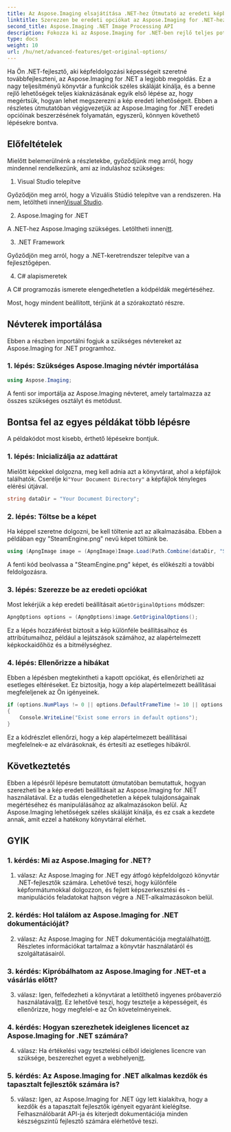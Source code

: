 ```yaml
---
title: Az Aspose.Imaging elsajátítása .NET-hez Útmutató az eredeti képbeállítások beszerzéséhez
linktitle: Szerezzen be eredeti opciókat az Aspose.Imaging for .NET-hez
second_title: Aspose.Imaging .NET Image Processing API
description: Fokozza ki az Aspose.Imaging for .NET-ben rejlő teljes potenciálját az eredeti opciók beszerzéséhez vezető lépésenkénti útmutatónkkal. Tanulja meg, hogyan dolgozhat könnyedén képekkel .NET-alkalmazásaiban.
type: docs
weight: 10
url: /hu/net/advanced-features/get-original-options/
---
```

Ha Ön .NET-fejlesztő, aki képfeldolgozási képességeit szeretné továbbfejleszteni, az Aspose.Imaging for .NET a legjobb megoldás. Ez a nagy teljesítményű könyvtár a funkciók széles skáláját kínálja, és a benne rejlő lehetőségek teljes kiaknázásának egyik első lépése az, hogy megértsük, hogyan lehet megszerezni a kép eredeti lehetőségeit. Ebben a részletes útmutatóban végigvezetjük az Aspose.Imaging for .NET eredeti opcióinak beszerzésének folyamatán, egyszerű, könnyen követhető lépésekre bontva.

## Előfeltételek

Mielőtt belemerülnénk a részletekbe, győződjünk meg arról, hogy mindennel rendelkezünk, ami az induláshoz szükséges:

1. Visual Studio telepítve

 Győződjön meg arról, hogy a Vizuális Stúdió telepítve van a rendszeren. Ha nem, letöltheti innen[Visual Studio](https://visualstudio.microsoft.com/).

2. Aspose.Imaging for .NET

 A .NET-hez Aspose.Imaging szükséges. Letöltheti innen[itt](https://releases.aspose.com/imaging/net/).

3. .NET Framework

Győződjön meg arról, hogy a .NET-keretrendszer telepítve van a fejlesztőgépen.

4. C# alapismeretek

A C# programozás ismerete elengedhetetlen a kódpéldák megértéséhez.

Most, hogy mindent beállított, térjünk át a szórakoztató részre.

## Névterek importálása

Ebben a részben importálni fogjuk a szükséges névtereket az Aspose.Imaging for .NET programhoz.

### 1. lépés: Szükséges Aspose.Imaging névtér importálása

```csharp
using Aspose.Imaging;
```

A fenti sor importálja az Aspose.Imaging névteret, amely tartalmazza az összes szükséges osztályt és metódust.

## Bontsa fel az egyes példákat több lépésre

A példakódot most kisebb, érthető lépésekre bontjuk.

### 1. lépés: Inicializálja az adattárat

 Mielőtt képekkel dolgozna, meg kell adnia azt a könyvtárat, ahol a képfájlok találhatók. Cserélje ki`"Your Document Directory"` a képfájlok tényleges elérési útjával.

```csharp
string dataDir = "Your Document Directory";
```

### 2. lépés: Töltse be a képet

Ha képpel szeretne dolgozni, be kell töltenie azt az alkalmazásába. Ebben a példában egy "SteamEngine.png" nevű képet töltünk be.

```csharp
using (ApngImage image = (ApngImage)Image.Load(Path.Combine(dataDir, "SteamEngine.png")))
```

A fenti kód beolvassa a "SteamEngine.png" képet, és előkészíti a további feldolgozásra.

### 3. lépés: Szerezze be az eredeti opciókat

 Most lekérjük a kép eredeti beállításait a`GetOriginalOptions` módszer:

```csharp
ApngOptions options = (ApngOptions)image.GetOriginalOptions();
```

Ez a lépés hozzáférést biztosít a kép különféle beállításaihoz és attribútumaihoz, például a lejátszások számához, az alapértelmezett képkockaidőhöz és a bitmélységhez.

### 4. lépés: Ellenőrizze a hibákat

Ebben a lépésben megtekintheti a kapott opciókat, és ellenőrizheti az esetleges eltéréseket. Ez biztosítja, hogy a kép alapértelmezett beállításai megfeleljenek az Ön igényeinek.

```csharp
if (options.NumPlays != 0 || options.DefaultFrameTime != 10 || options.BitDepth != 8)
{
    Console.WriteLine("Exist some errors in default options");
}
```

Ez a kódrészlet ellenőrzi, hogy a kép alapértelmezett beállításai megfelelnek-e az elvárásoknak, és értesíti az esetleges hibákról.

## Következtetés

Ebben a lépésről lépésre bemutatott útmutatóban bemutattuk, hogyan szerezheti be a kép eredeti beállításait az Aspose.Imaging for .NET használatával. Ez a tudás elengedhetetlen a képek tulajdonságainak megértéséhez és manipulálásához az alkalmazásokon belül. Az Aspose.Imaging lehetőségek széles skáláját kínálja, és ez csak a kezdete annak, amit ezzel a hatékony könyvtárral elérhet.

## GYIK

### 1. kérdés: Mi az Aspose.Imaging for .NET?

1. válasz: Az Aspose.Imaging for .NET egy átfogó képfeldolgozó könyvtár .NET-fejlesztők számára. Lehetővé teszi, hogy különféle képformátumokkal dolgozzon, és fejlett képszerkesztési és -manipulációs feladatokat hajtson végre a .NET-alkalmazásokon belül.

### 2. kérdés: Hol találom az Aspose.Imaging for .NET dokumentációját?

 2. válasz: Az Aspose.Imaging for .NET dokumentációja megtalálható[itt](https://reference.aspose.com/imaging/net/). Részletes információkat tartalmaz a könyvtár használatáról és szolgáltatásairól.

### 3. kérdés: Kipróbálhatom az Aspose.Imaging for .NET-et a vásárlás előtt?

 3. válasz: Igen, felfedezheti a könyvtárat a letölthető ingyenes próbaverzió használatával[itt](https://releases.aspose.com/). Ez lehetővé teszi, hogy tesztelje a képességeit, és ellenőrizze, hogy megfelel-e az Ön követelményeinek.

### 4. kérdés: Hogyan szerezhetek ideiglenes licencet az Aspose.Imaging for .NET számára?

 4. válasz: Ha értékelési vagy tesztelési célból ideiglenes licencre van szüksége, beszerezhet egyet a webhelyen[itt](https://purchase.aspose.com/temporary-license/).

### 5. kérdés: Az Aspose.Imaging for .NET alkalmas kezdők és tapasztalt fejlesztők számára is?

5. válasz: Igen, az Aspose.Imaging for .NET úgy lett kialakítva, hogy a kezdők és a tapasztalt fejlesztők igényeit egyaránt kielégítse. Felhasználóbarát API-ja és kiterjedt dokumentációja minden készségszintű fejlesztő számára elérhetővé teszi.